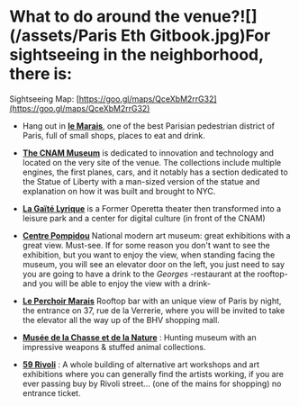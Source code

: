 # What to do around the venue?![](/assets/Paris Eth Gitbook.jpg)For sightseeing in the neighborhood, there is:

Sightseeing Map: [https://goo.gl/maps/QceXbM2rrG32](https://goo.gl/maps/QceXbM2rrG32)

* Hang out in [**le Marais**](https://en.wikipedia.org/wiki/Le_Marais), one of the best Parisian pedestrian district of Paris, full of small shops, places to eat and drink.
* [**The CNAM Museum**](http://www.arts-et-metiers.net/les-collections) is dedicated to innovation and technology and located on the very site of the venue. The collections include multiple engines, the first planes, cars, and it notably has a section dedicated to the Statue of Liberty with a man-sized version of the statue and explanation on how it was built and brought to NYC.
* [**La Gaïté Lyrique**](https://gaite-lyrique.net/en) is a Former Operetta theater then transformed into a leisure park and a center for digital culture \(in front of the CNAM\)
* [**Centre Pompidou**](https://www.centrepompidou.fr/en) National modern art museum: great exhibitions with a great view. Must-see. If for some reason you don't want to see the exhibition, but you want to enjoy the view, when standing facing the museum, you will see an elevator door on the left, you just need to say you are going to have a drink to the _Georges_ -restaurant at the rooftop- and you will be able to enjoy the view with a drink-

* [**Le Perchoir Marais**](http://www.bhv.fr/en/store-news/le-perchoir-marais/) Rooftop bar with an unique view of Paris by night, the entrance on 37, rue de la Verrerie, where you will be invited to take the elevator all the way up of the BHV shopping mall.

* [**Musée de la Chasse et de la Nature**](https://www.tripadvisor.fr/Attraction_Review-g187147-d232162-Reviews-Musee_de_la_Chasse_et_de_la_Nature-Paris_Ile_de_France.html) : Hunting museum with an impressive weapons & stuffed animal collections.

* [**59 Rivoli**](https://www.59rivoli.org/homepage/) : A whole building of alternative art workshops and art exhibitions where you can generally find the artists working, if you are ever passing buy by Rivoli street... \(one of the mains for shopping\) no entrance ticket.



